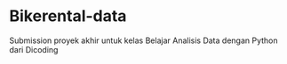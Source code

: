 # Bikerental-data
Submission proyek akhir untuk kelas Belajar Analisis Data dengan Python dari Dicoding
